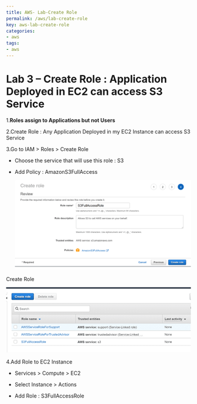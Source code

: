 ```yaml
---
title: AWS- Lab-Create Role
permalink: /aws/lab-create-role
key: aws-lab-create-role
categories:
- aws
tags:
- aws
---
```




Lab 3 – Create Role : Application Deployed in EC2 can access S3 Service
=======================================================================

1.**Roles assign to Applications but not Users**

2.Create Role : Any Application Deployed in my EC2 Instance can access S3
Service

3.Go to IAM > Roles > Create Role

-   Choose the service that will use this role : S3

-   Add Policy : AmazonS3FullAccess

    ![](media/b04f50c43105dde587be4afd0cdea46d.png)

Create Role

![](media/9015d78938116aacd919f9286799c553.png)

4.Add Role to EC2 Instance

-   Services > Compute > EC2

-   Select Instance > Actions

-   Add Role : S3FullAccessRole
